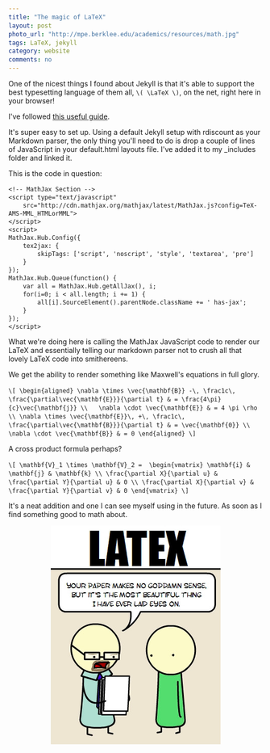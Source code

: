 ```yaml
---
title: "The magic of LaTeX"
layout: post
photo_url: "http://mpe.berklee.edu/academics/resources/math.jpg" 
tags: LaTeX, jekyll
category: website
comments: no
---
```



One of the nicest things I found about Jekyll is that it's able to support the
best typesetting language of them all, `\( \LaTeX \)`, on the net, right here in
your browser! 

I've followed [this useful guide](http://cwoebker.com/posts/latex-math-magic).

It's super easy to set up. Using a default Jekyll setup with
rdiscount as your Markdown parser, the only thing you'll need to do is drop a 
couple of lines of JavaScript in your default.html layouts file.
I've added it to my _includes folder and linked it.

This is the code in question:

    <!-- MathJax Section -->                                                       
    <script type="text/javascript"    
        src="http://cdn.mathjax.org/mathjax/latest/MathJax.js?config=TeX-AMS-MML_HTMLorMML">
    </script>
    <script>    
    MathJax.Hub.Config({    
        tex2jax: {    
            skipTags: ['script', 'noscript', 'style', 'textarea', 'pre']    
        }    
    });    
    MathJax.Hub.Queue(function() {    
        var all = MathJax.Hub.getAllJax(), i;    
        for(i=0; i < all.length; i += 1) {    
            all[i].SourceElement().parentNode.className += ' has-jax';    
        }    
    });    
    </script>

What we're doing here is calling the MathJax JavaScript code to render 
our LaTeX and essentially telling our markdown parser not to crush all that
lovely LaTeX code into smithereens.

We get the ability to render something like Maxwell's equations in
full glory.

`\[
\begin{aligned}
\nabla \times \vec{\mathbf{B}} -\, \frac1c\,
\frac{\partial\vec{\mathbf{E}}}{\partial t} & = \frac{4\pi}{c}\vec{\mathbf{j}}
\\   \nabla \cdot \vec{\mathbf{E}} & = 4 \pi \rho \\
\nabla \times \vec{\mathbf{E}}\, +\, \frac1c\,
\frac{\partial\vec{\mathbf{B}}}{\partial t} & = \vec{\mathbf{0}} \\
\nabla \cdot \vec{\mathbf{B}} & = 0 \end{aligned}
\]`

A cross product formula perhaps?

`\[
\mathbf{V}_1 \times \mathbf{V}_2 =  \begin{vmatrix}
\mathbf{i} & \mathbf{j} & \mathbf{k} \\
\frac{\partial X}{\partial u} &  \frac{\partial Y}{\partial u} & 0 \\
\frac{\partial X}{\partial v} &  \frac{\partial Y}{\partial v} & 0
\end{vmatrix}
\]`


It's a neat addition and one I can see myself using in the future.
As soon as I find something good to math about.


<p align="center">
<a href="http://kieranhealy.org/blog/archives/2011/02/23/choice-of-language-and-its-consequences/">
<img title="Author: Kieran Healy (click to goto)" src="/images/ltx_paper.png"></a>
</p>
